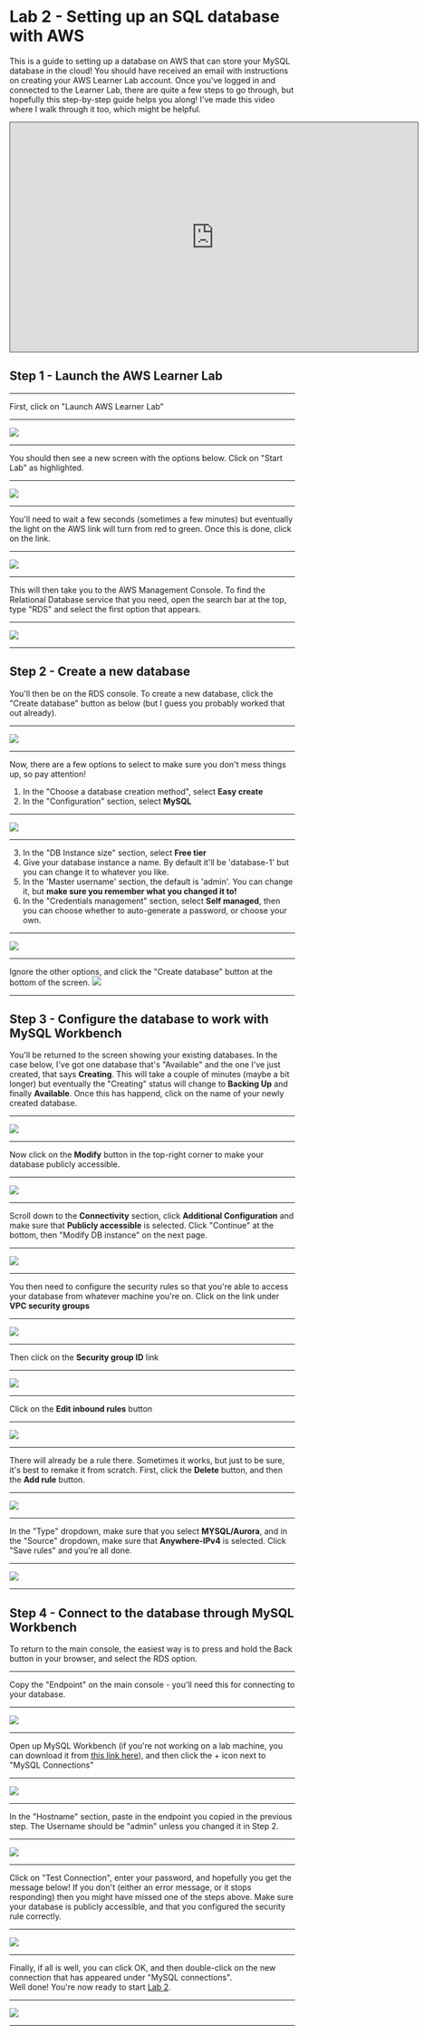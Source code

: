 # Lab 2 - Setting up an SQL database with AWS

This is a guide to setting up a database on AWS that can store your MySQL database in the cloud! You should have received an email with instructions on creating your AWS Learner Lab account. Once you've logged in and connected to the Learner Lab, there are quite a few steps to go through, but hopefully this step-by-step guide helps you along! I've made this video where I walk through it too, which might be helpful.

<iframe src="https://dundee.cloud.panopto.eu/Panopto/Pages/Embed.aspx?id=a0d4537d-2a4b-4b86-b5d3-b271016fa506&autoplay=false&offerviewer=true&showtitle=true&showbrand=true&captions=false&start=0&interactivity=all" height="405" width="720" style="border: 1px solid #464646;" allowfullscreen allow="autoplay" aria-label="Panopto Embedded Video Player" aria-description="Setting up an AWS Database - Made with Clipchamp" ></iframe>

## Step 1 - Launch the AWS Learner Lab
<hr/>
First, click on "Launch AWS Learner Lab"
<hr/>

<img src = "aws/aws1.png" class="aws">
<hr/>

You should then see a new screen with the options below. Click on "Start Lab" as highlighted.
<hr/>

<img src = "aws/aws2.png" class="aws">
<hr/>

You'll need to wait a few seconds (sometimes a few minutes) but eventually the light on the AWS link will turn from red to green. Once this is done, click on the link.
<hr/>

<img src = "aws/aws3.png" class="aws">
<hr/>

This will then take you to the AWS Management Console. To find the Relational Database service that you need, open the search bar at the top, type "RDS" and select the first option that appears.
<hr/>

<img src = "aws/aws4.png" class="aws">

<hr/>

## Step 2 - Create a new database
You'll then be on the RDS console. To create a new database, click the "Create database" button as below (but I guess you probably worked that out already).
<hr/>

<img src = "aws/aws5.png" class="aws">
<hr/>

Now, there are a few options to select to make sure you don't mess things up, so pay attention!

1. In the "Choose a database creation method", select **Easy create**
2. In the "Configuration" section, select **MySQL**
<hr/>

<img src = "aws/aws6.png" class="aws">
<hr/>

3. In the "DB Instance size" section, select **Free tier**
4. Give your database instance a name. By default it'll be 'database-1' but you can change it to whatever you like.
5. In the 'Master username' section, the default is 'admin'. You can change it, but **make sure you remember what you changed it to!**
6. In the "Credentials management" section, select **Self managed**, then you can choose whether to auto-generate a password, or choose your own. 
<hr/>

<img src = "aws/aws7.png" class="aws">

<hr/>
Ignore the other options, and click the "Create database" button at the bottom of the screen.

<img src = "aws/aws8.png" class="aws">

<hr/>

## Step 3 - Configure the database to work with MySQL Workbench

You'll be returned to the screen showing your existing databases. In the case below, I've got one database that's "Available" and the one I've just created, that says **Creating**. This will take a couple of minutes (maybe a bit longer) but eventually the "Creating" status will change to **Backing Up** and finally **Available**. Once this has happend, click on the name of your newly created database.
<hr/>

<img src = "aws/aws9.png" class="aws">
<hr/>

Now click on the **Modify** button in the top-right corner to make your database publicly accessible.
<hr/>

<img src = "aws/aws10.png" class="aws">
<hr/>

Scroll down to the **Connectivity** section, click **Additional Configuration** and make sure that **Publicly accessible** is selected. Click "Continue" at the bottom, then "Modify DB instance" on the next page.
<hr/>

<img src = "aws/aws11.png" class="aws">
<hr/>

You then need to configure the security rules so that you're able to access your database from whatever machine you're on. Click on the link under **VPC security groups**

<hr/>

<img src = "aws/aws12.png" class="aws">
<hr/>

Then click on the **Security group ID** link
<hr/>

<img src = "aws/aws13.png" class="aws">
<hr/>

Click on the **Edit inbound rules** button

<hr/>

<img src = "aws/aws14.png" class="aws">
<hr/>

There will already be a rule there. Sometimes it works, but just to be sure, it's best to remake it from scratch. First, click the **Delete** button, and then the **Add rule** button.
<hr/>

<img src = "aws/aws15.png" class="aws">
<hr/>

In the "Type" dropdown, make sure that you select **MYSQL/Aurora**, and in the "Source" dropdown, make sure that **Anywhere-IPv4** is selected. Click "Save rules" and you're all done.
<hr/>

<img src = "aws/aws16.png" class="aws">
<hr/>


## Step 4 - Connect to the database through MySQL Workbench
To return to the main console, the easiest way is to press and hold the Back button in your browser, and select the RDS option.
<hr/>

Copy the "Endpoint" on the main console - you'll need this for connecting to your database.
<hr/>

<img src = "aws/aws18.png" class="aws">
<hr/>

Open up MySQL Workbench (if you're not working on a lab machine, you can download it from [this link here](https://www.mysql.com/products/workbench/)), and then click the + icon next to "MySQL Connections"
<hr/>

<img src = "aws/aws19.png" class="awssmaller">
<hr/>

In the "Hostname" section, paste in the endpoint you copied in the previous step. The Username should be "admin" unless you changed it in Step 2.
<hr/>

<img src = "aws/aws20.png" class="awssmaller">
<hr/>

Click on "Test Connection", enter your password, and hopefully you get the message below! If you don't (either an error message, or it stops responding) then you might have missed one of the steps above. Make sure your database is publicly accessible, and that you configured the security rule correctly.
<hr/>

<img src = "aws/aws21.png" class="awssmallest">
<hr/>

Finally, if all is well, you can click OK, and then double-click on the new connection that has appeared under "MySQL connections". <br>
Well done! You're now ready to start [Lab 2](/lab-3-sql.md).
<hr/>

<img src = "aws/aws22.png" class="awssmallest">
<hr/>
